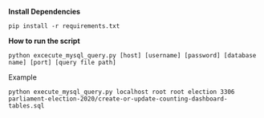 **Install Dependencies**

`pip install -r requirements.txt`

**How to run the script**

`python excecute_mysql_query.py [host] [username] [password] [database name] [port] [query file path]`

Example

`python execute_mysql_query.py localhost root root election 3306 parliament-election-2020/create-or-update-counting-dashboard-tables.sql`